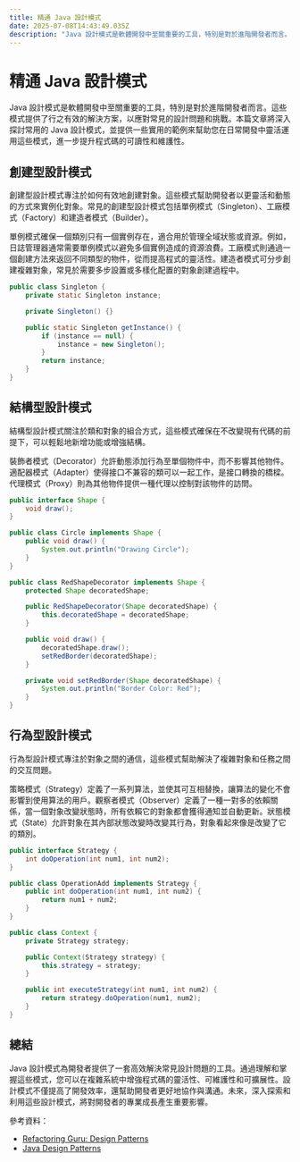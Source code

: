 ```yaml
---
title: 精通 Java 設計模式
date: 2025-07-08T14:43:49.035Z
description: "Java 設計模式是軟體開發中至關重要的工具，特別是對於進階開發者而言。這些模式提供了行之有效的解決方案，以應對常見的設計問題和挑戰。本篇文章將深入探討常用的 Java 設計模式，並提供一些實用的範例來幫助您在日常開發中靈活運用這些模式，進一步提升程式碼的可讀性和維護性。"
---
```


# 精通 Java 設計模式

Java 設計模式是軟體開發中至關重要的工具，特別是對於進階開發者而言。這些模式提供了行之有效的解決方案，以應對常見的設計問題和挑戰。本篇文章將深入探討常用的 Java 設計模式，並提供一些實用的範例來幫助您在日常開發中靈活運用這些模式，進一步提升程式碼的可讀性和維護性。

## 創建型設計模式

創建型設計模式專注於如何有效地創建對象。這些模式幫助開發者以更靈活和動態的方式來實例化對象。常見的創建型設計模式包括單例模式（Singleton）、工廠模式（Factory）和建造者模式（Builder）。

單例模式確保一個類別只有一個實例存在，適合用於管理全域狀態或資源。例如，日誌管理器通常需要單例模式以避免多個實例造成的資源浪費。工廠模式則通過一個創建方法來返回不同類型的物件，從而提高程式的靈活性。建造者模式可分步創建複雜對象，常見於需要多步設置或多樣化配置的對象創建過程中。

```java
public class Singleton {
    private static Singleton instance;

    private Singleton() {}

    public static Singleton getInstance() {
        if (instance == null) {
            instance = new Singleton();
        }
        return instance;
    }
}
```

## 結構型設計模式

結構型設計模式關注於類和對象的組合方式，這些模式確保在不改變現有代碼的前提下，可以輕鬆地新增功能或增強結構。

裝飾者模式（Decorator）允許動態添加行為至單個物件中，而不影響其他物件。適配器模式（Adapter）使得接口不兼容的類可以一起工作，是接口轉換的橋樑。代理模式（Proxy）則為其他物件提供一種代理以控制對該物件的訪問。

```java
public interface Shape {
    void draw();
}

public class Circle implements Shape {
    public void draw() {
        System.out.println("Drawing Circle");
    }
}

public class RedShapeDecorator implements Shape {
    protected Shape decoratedShape;

    public RedShapeDecorator(Shape decoratedShape) {
        this.decoratedShape = decoratedShape;
    }

    public void draw() {
        decoratedShape.draw();
        setRedBorder(decoratedShape);
    }

    private void setRedBorder(Shape decoratedShape) {
        System.out.println("Border Color: Red");
    }
}
```

## 行為型設計模式

行為型設計模式專注於對象之間的通信，這些模式幫助解決了複雜對象和任務之間的交互問題。

策略模式（Strategy）定義了一系列算法，並使其可互相替換，讓算法的變化不會影響到使用算法的用戶。觀察者模式（Observer）定義了一種一對多的依賴關係，當一個對象改變狀態時，所有依賴它的對象都會獲得通知並自動更新。狀態模式（State）允許對象在其內部狀態改變時改變其行為，對象看起來像是改變了它的類別。

```java
public interface Strategy {
    int doOperation(int num1, int num2);
}

public class OperationAdd implements Strategy {
    public int doOperation(int num1, int num2) {
        return num1 + num2;
    }
}

public class Context {
    private Strategy strategy;

    public Context(Strategy strategy) {
        this.strategy = strategy;
    }

    public int executeStrategy(int num1, int num2) {
        return strategy.doOperation(num1, num2);
    }
}
```

## 總結

Java 設計模式為開發者提供了一套高效解決常見設計問題的工具。通過理解和掌握這些模式，您可以在複雜系統中增強程式碼的靈活性、可維護性和可擴展性。設計模式不僅提高了開發效率，還幫助開發者更好地協作與溝通。未來，深入探索和利用這些設計模式，將對開發者的專業成長產生重要影響。

參考資料：  
- [Refactoring Guru: Design Patterns](https://refactoring.guru/design-patterns)  
- [Java Design Patterns](https://www.journaldev.com/1827/java-design-patterns-example-tutorial)